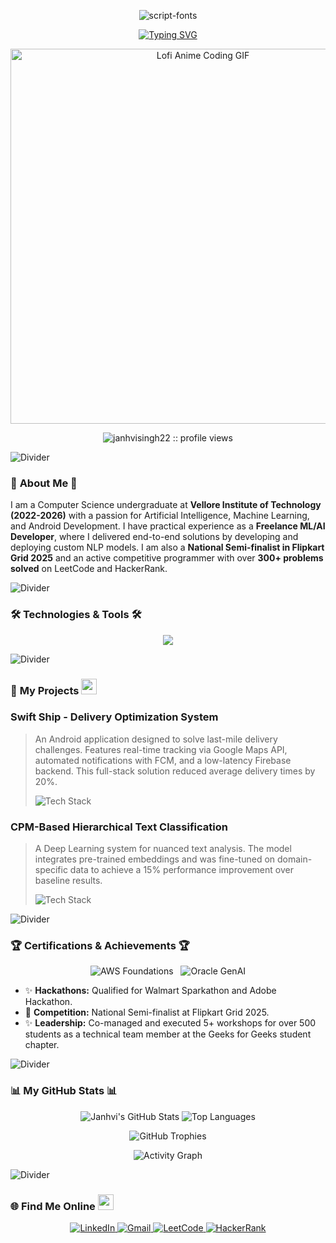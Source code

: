 <p align="center">
  <img src="https://fontmeme.com/permalink/251005/06e572883397223f136209c1356e52c8.png" alt="script-fonts" border="0">
</p>

<p align="center">
  <a href="https://git.io/typing-svg">
    <img src="https://readme-typing-svg.demolab.com?font=Kalam&weight=700&size=25&pause=1000&color=E673A6&background=00000000&center=true&vCenter=true&width=500&lines=B.Tech+Student+at+VIT-AP;Freelance+AI+%26+ML+Developer;Flipkart+Grid+National+Semi-Finals" alt="Typing SVG" />
  </a>
</p>

<p align="center">
  <img src="https://i.pinimg.com/originals/53/7c/27/537c27d4138014029288c1c463bab13c.gif" alt="Lofi Anime Coding GIF" width="600px" />
</p>

<p align="center">
  <img src="https://komarev.com/ghpvc/?username=janhvisingh22&color=ff69b4&style=flat-square" alt="janhvisingh22 :: profile views" />
</p>

<img src="https://i.pinimg.com/originals/24/2b/7e/242b7e51c32270920453305141208920.gif" alt="Divider">

### 🌸 **About Me** 🌸

I am a Computer Science undergraduate at **Vellore Institute of Technology (2022-2026)** with a passion for Artificial Intelligence, Machine Learning, and Android Development. I have practical experience as a **Freelance ML/AI Developer**, where I delivered end-to-end solutions by developing and deploying custom NLP models. I am also a **National Semi-finalist in Flipkart Grid 2025** and an active competitive programmer with over **300+ problems solved** on LeetCode and HackerRank.

<img src="https://i.pinimg.com/originals/24/2b/7e/242b7e51c32270920453305141208920.gif" alt="Divider">

### 🛠️ **Technologies & Tools** 🛠️

<p align="center">
  <a href="https://skillicons.dev">
    <img src="https://skillicons.dev/icons?i=python,java,kotlin,dart,r,sql,tensorflow,pytorch,sklearn,pandas,numpy,aws,firebase,docker,git,androidstudio,vscode,figma&perline=9&theme=light" />
  </a>
</p>

<img src="https://i.pinimg.com/originals/24/2b/7e/242b7e51c32270920453305141208920.gif" alt="Divider">

### 🚀 **My Projects** <img src="https://i.pinimg.com/originals/3b/2b/e8/3b2be885356c03666b15b57223e71dad.gif" width="25px">

### Swift Ship - Delivery Optimization System
> An Android application designed to solve last-mile delivery challenges. Features real-time tracking via Google Maps API, automated notifications with FCM, and a low-latency Firebase backend. This full-stack solution reduced average delivery times by 20%.
> <p>
>   <img src="https://skillicons.dev/icons?i=android,java,firebase&theme=light" alt="Tech Stack"/>
> </p>

### CPM-Based Hierarchical Text Classification
> A Deep Learning system for nuanced text analysis. The model integrates pre-trained embeddings and was fine-tuned on domain-specific data to achieve a 15% performance improvement over baseline results.
> <p>
>   <img src="https://skillicons.dev/icons?i=python,tensorflow,pytorch,huggingface&theme=light" alt="Tech Stack"/>
 </p>

<img src="https://i.pinimg.com/originals/24/2b/7e/242b7e51c32270920453305141208920.gif" alt="Divider">

### 🏆 **Certifications & Achievements** 🏆

<p align="center">
  <img src="https://img.shields.io/badge/AWS_Cloud_Foundations-FFD180?style=for-the-badge&logo=amazon-aws&logoColor=black" alt="AWS Foundations">
  &nbsp;
  <img src="https://img.shields.io/badge/Oracle_Gen_AI_Professional-FFA6A6?style=for-the-badge&logo=oracle&logoColor=black" alt="Oracle GenAI">
</p>

-   ✨ **Hackathons:** Qualified for Walmart Sparkathon and Adobe Hackathon.
-   💖 **Competition:** National Semi-finalist at Flipkart Grid 2025.
-   ✨ **Leadership:** Co-managed and executed 5+ workshops for over 500 students as a technical team member at the Geeks for Geeks student chapter.

<img src="https://i.pinimg.com/originals/24/2b/7e/242b7e51c32270920453305141208920.gif" alt="Divider">

### 📊 **My GitHub Stats** 📊

<p align="center">
  <img src="https://github-readme-stats.vercel.app/api?username=janhvisingh22&show_icons=true&theme=catppuccin_latte&hide_border=true&count_private=true" alt="Janhvi's GitHub Stats" />
  <img src="https://github-readme-stats.vercel.app/api/top-langs/?username=janhvisingh22&layout=compact&theme=catppuccin_latte&hide_border=true" alt="Top Languages" />
</p>

<p align="center">
  <img src="https://github-profile-trophy.vercel.app/?username=janhvisingh22&theme=catppuccin&hide_border=true&column=4&row=2" alt="GitHub Trophies" />
</p>

<p align="center">
  <img src="https://github-readme-activity-graph.vercel.app/graph?username=janhvisingh22&theme=catppuccin_latte" alt="Activity Graph" />
</p>

<img src="https://i.pinimg.com/originals/24/2b/7e/242b7e51c32270920453305141208920.gif" alt="Divider">

### 🌐 **Find Me Online** <img src="https://i.pinimg.com/originals/3b/2b/e8/3b2be885356c03666b15b57223e71dad.gif" width="25px">

<p align="center">
  <a href="https://www.linkedin.com/in/janhvi-singh-0606b3251/" target="_blank">
    <img src="https://img.shields.io/badge/LinkedIn-87CEEB?style=for-the-badge&logo=linkedin&logoColor=black" alt="LinkedIn">
  </a>
  <a href="mailto:janhvisingh1711@gmail.com">
    <img src="https://img.shields.io/badge/Gmail-FFA6A6?style=for-the-badge&logo=gmail&logoColor=black" alt="Gmail">
  </a>
  <a href="[Your-LeetCode-URL]" target="_blank">
    <img src="https://img.shields.io/badge/LeetCode-FFD180?style=for-the-badge&logo=leetcode&logoColor=black" alt="LeetCode">
  </a>
  <a href="[Your-HackerRank-URL]" target="_blank">
    <img src="https://img.shields.io/badge/HackerRank-98FB98?style=for-the-badge&logo=hackerrank&logoColor=black" alt="HackerRank">
  </a>
</p>
